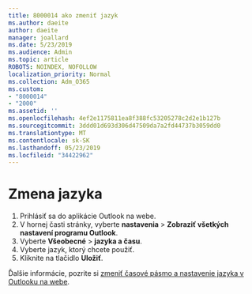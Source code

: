 ```yaml
---
title: 8000014 ako zmeniť jazyk
ms.author: daeite
author: daeite
manager: joallard
ms.date: 5/23/2019
ms.audience: Admin
ms.topic: article
ROBOTS: NOINDEX, NOFOLLOW
localization_priority: Normal
ms.collection: Adm_O365
ms.custom:
- "8000014"
- "2000"
ms.assetid: ''
ms.openlocfilehash: 4ef2e1175811ea8f388fc53205278c2d2e1b127b
ms.sourcegitcommit: 3ddd01d693d306d47509da7a2fd44737b3059dd0
ms.translationtype: MT
ms.contentlocale: sk-SK
ms.lasthandoff: 05/23/2019
ms.locfileid: "34422962"
---
```

# <a name="change-language"></a>Zmena jazyka

1.    Prihlásiť sa do aplikácie Outlook na webe.
2. V hornej časti stránky, vyberte **nastavenia** > **Zobraziť všetkých nastavení programu Outlook**.
3. Vyberte **Všeobecné** > **jazyka a času**.
4. Vyberte jazyk, ktorý chcete použiť.
5. Kliknite na tlačidlo **Uložiť**.
 
Ďalšie informácie, pozrite si [zmeniť časové pásmo a nastavenie jazyka v Outlooku na webe](https://support.office.com/article/65239869-12e7-4a9d-bca1-76b0ad7ce273).

